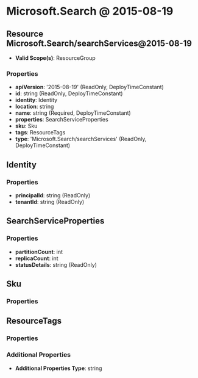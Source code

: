 # Microsoft.Search @ 2015-08-19

## Resource Microsoft.Search/searchServices@2015-08-19
* **Valid Scope(s)**: ResourceGroup
### Properties
* **apiVersion**: '2015-08-19' (ReadOnly, DeployTimeConstant)
* **id**: string (ReadOnly, DeployTimeConstant)
* **identity**: Identity
* **location**: string
* **name**: string (Required, DeployTimeConstant)
* **properties**: SearchServiceProperties
* **sku**: Sku
* **tags**: ResourceTags
* **type**: 'Microsoft.Search/searchServices' (ReadOnly, DeployTimeConstant)

## Identity
### Properties
* **principalId**: string (ReadOnly)
* **tenantId**: string (ReadOnly)

## SearchServiceProperties
### Properties
* **partitionCount**: int
* **replicaCount**: int
* **statusDetails**: string (ReadOnly)

## Sku
### Properties

## ResourceTags
### Properties
### Additional Properties
* **Additional Properties Type**: string

